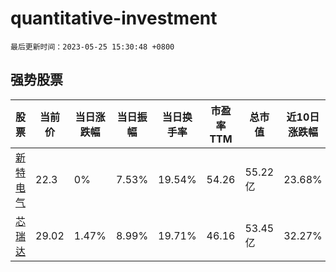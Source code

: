 # quantitative-investment

`最后更新时间：2023-05-25 15:30:48 +0800`

## 强势股票

|股票|当前价|当日涨跌幅|当日振幅|当日换手率|市盈率TTM|总市值|近10日涨跌幅|
|----|----|----|----|----|----|----|----|
|[新特电气](https://xueqiu.com/S/SZ301120)|22.3|0%|7.53%|19.54%|54.26|55.22亿|23.68%|
|[芯瑞达](https://xueqiu.com/S/SZ002983)|29.02|1.47%|8.99%|19.71%|46.16|53.45亿|32.27%|
